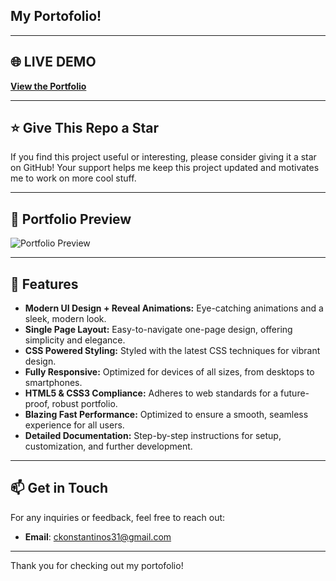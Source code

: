 
## My Portofolio!

---

## 🌐 LIVE DEMO

**[View the Portfolio](https://wizardpyy.github.io/portofolio/)**

---

## ⭐ Give This Repo a Star

If you find this project useful or interesting, please consider giving it a star on GitHub! Your support helps me keep this project updated and motivates me to work on more cool stuff.

---

## 📸 Portfolio Preview

![Portfolio Preview](https://github.com/user-attachments/assets/c2321635-8a51-4717-afa0-757fd7d0123a)

---

## 🚀 Features

- **Modern UI Design + Reveal Animations:** Eye-catching animations and a sleek, modern look.
- **Single Page Layout:** Easy-to-navigate one-page design, offering simplicity and elegance.
- **CSS Powered Styling:** Styled with the latest CSS techniques for vibrant design.
- **Fully Responsive:** Optimized for devices of all sizes, from desktops to smartphones.
- **HTML5 & CSS3 Compliance:** Adheres to web standards for a future-proof, robust portfolio.
- **Blazing Fast Performance:** Optimized to ensure a smooth, seamless experience for all users.
- **Detailed Documentation:** Step-by-step instructions for setup, customization, and further development.


---


## 📫 Get in Touch

For any inquiries or feedback, feel free to reach out:

- **Email**: [ckonstantinos31@gmail.com](mailto:ckonstantinos31@gmail.com)

---

Thank you for checking out my portofolio!
